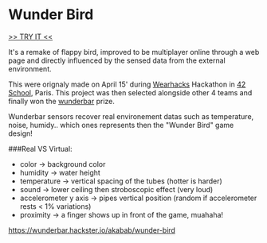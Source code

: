 # Wunder Bird

[>> TRY IT <<](http://ycribier:8000)

It's a remake of flappy bird, improved to be multiplayer online through a web page and directly influenced by the sensed data from the external environment.  

This were orignaly made on April 15' during [Wearhacks](http://www.wearhacks.com/) Hackathon in [42 School](http://www.42.fr/), Paris. This project was then selected alongside other 4 teams and finally won the [wunderbar](https://www.relayr.io/products-services/wunderbar/) prize.

Wunderbar sensors recover real environement datas such as temperature, noise, humidy.. which ones represents then the "Wunder Bird" game design!

###Real VS Virtual:
- color -> background color  
- humidity -> water height
- temperature -> vertical spacing of the tubes (hotter is harder)
- sound -> lower ceiling then stroboscopic effect (very loud)
- accelerometer y axis -> pipes vertical position (random if accelerometer rests < 1% variations)
- proximity -> a finger shows up in front of the game, muahaha!

https://wunderbar.hackster.io/akabab/wunder-bird
